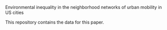 Environmental inequality in the neighborhood networks of urban mobility in US cities


This repository contains the data for this paper.
